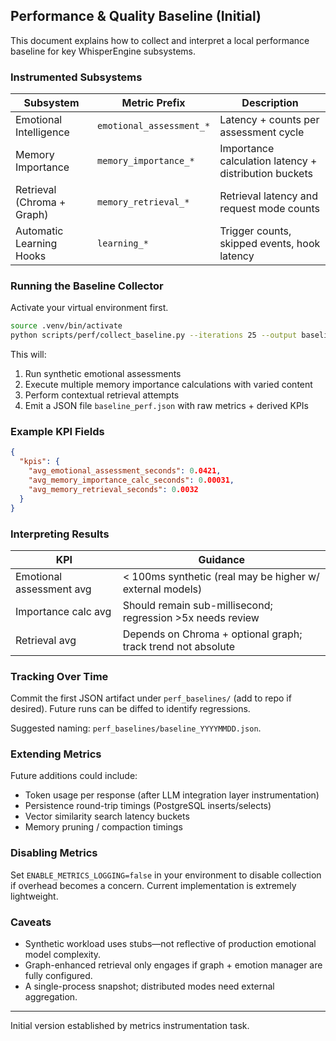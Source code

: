 ## Performance & Quality Baseline (Initial)

This document explains how to collect and interpret a local performance baseline for key WhisperEngine subsystems.

### Instrumented Subsystems

| Subsystem | Metric Prefix | Description |
|-----------|---------------|-------------|
| Emotional Intelligence | `emotional_assessment_*` | Latency + counts per assessment cycle |
| Memory Importance | `memory_importance_*` | Importance calculation latency + distribution buckets |
| Retrieval (Chroma + Graph) | `memory_retrieval_*` | Retrieval latency and request mode counts |
| Automatic Learning Hooks | `learning_*` | Trigger counts, skipped events, hook latency |

### Running the Baseline Collector

Activate your virtual environment first.

```bash
source .venv/bin/activate
python scripts/perf/collect_baseline.py --iterations 25 --output baseline_perf.json
```

This will:
1. Run synthetic emotional assessments
2. Execute multiple memory importance calculations with varied content
3. Perform contextual retrieval attempts
4. Emit a JSON file `baseline_perf.json` with raw metrics + derived KPIs

### Example KPI Fields

```json
{
  "kpis": {
    "avg_emotional_assessment_seconds": 0.0421,
    "avg_memory_importance_calc_seconds": 0.00031,
    "avg_memory_retrieval_seconds": 0.0032
  }
}
```

### Interpreting Results

| KPI | Guidance |
|-----|----------|
| Emotional assessment avg | < 100ms synthetic (real may be higher w/ external models) |
| Importance calc avg | Should remain sub-millisecond; regression >5x needs review |
| Retrieval avg | Depends on Chroma + optional graph; track trend not absolute |

### Tracking Over Time

Commit the first JSON artifact under `perf_baselines/` (add to repo if desired). Future runs can be diffed to identify regressions.

Suggested naming: `perf_baselines/baseline_YYYYMMDD.json`.

### Extending Metrics

Future additions could include:
* Token usage per response (after LLM integration layer instrumentation)
* Persistence round-trip timings (PostgreSQL inserts/selects)
* Vector similarity search latency buckets
* Memory pruning / compaction timings

### Disabling Metrics

Set `ENABLE_METRICS_LOGGING=false` in your environment to disable collection if overhead becomes a concern. Current implementation is extremely lightweight.

### Caveats

* Synthetic workload uses stubs—not reflective of production emotional model complexity.
* Graph-enhanced retrieval only engages if graph + emotion manager are fully configured.
* A single-process snapshot; distributed modes need external aggregation.

---
Initial version established by metrics instrumentation task.
